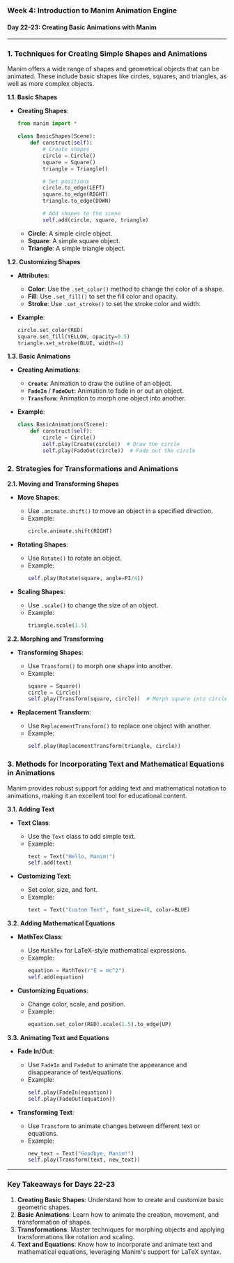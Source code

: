 ### Week 4: Introduction to Manim Animation Engine

#### Day 22-23: Creating Basic Animations with Manim

 
---

### 1. **Techniques for Creating Simple Shapes and Animations**

Manim offers a wide range of shapes and geometrical objects that can be animated. 
These include basic shapes like circles, squares, and triangles, as well as more complex objects.

**1.1. Basic Shapes**
- **Creating Shapes**:
  ```python
  from manim import *

  class BasicShapes(Scene):
      def construct(self):
          # Create shapes
          circle = Circle()
          square = Square()
          triangle = Triangle()

          # Set positions
          circle.to_edge(LEFT)
          square.to_edge(RIGHT)
          triangle.to_edge(DOWN)

          # Add shapes to the scene
          self.add(circle, square, triangle)
  ```
  - **Circle**: A simple circle object.
  - **Square**: A simple square object.
  - **Triangle**: A simple triangle object.

**1.2. Customizing Shapes**
- **Attributes**:
  - **Color**: Use the `.set_color()` method to change the color of a shape.
  - **Fill**: Use `.set_fill()` to set the fill color and opacity.
  - **Stroke**: Use `.set_stroke()` to set the stroke color and width.

- **Example**:
  ```python
  circle.set_color(RED)
  square.set_fill(YELLOW, opacity=0.5)
  triangle.set_stroke(BLUE, width=4)
  ```

**1.3. Basic Animations**
- **Creating Animations**:
  - **`Create`**: Animation to draw the outline of an object.
  - **`FadeIn`** / **`FadeOut`**: Animation to fade in or out an object.
  - **`Transform`**: Animation to morph one object into another.

- **Example**:
  ```python
  class BasicAnimations(Scene):
      def construct(self):
          circle = Circle()
          self.play(Create(circle))  # Draw the circle
          self.play(FadeOut(circle))  # Fade out the circle
  ```

### 2. **Strategies for Transformations and Animations**

**2.1. Moving and Transforming Shapes**
- **Move Shapes**:
  - Use `.animate.shift()` to move an object in a specified direction.
  - Example:
    ```python
    circle.animate.shift(RIGHT)
    ```

- **Rotating Shapes**:
  - Use `Rotate()` to rotate an object.
  - Example:
    ```python
    self.play(Rotate(square, angle=PI/4))
    ```

- **Scaling Shapes**:
  - Use `.scale()` to change the size of an object.
  - Example:
    ```python
    triangle.scale(1.5)
    ```

**2.2. Morphing and Transforming**
- **Transforming Shapes**:
  - Use `Transform()` to morph one shape into another.
  - Example:
    ```python
    square = Square()
    circle = Circle()
    self.play(Transform(square, circle))  # Morph square into circle
    ```

- **Replacement Transform**:
  - Use `ReplacementTransform()` to replace one object with another.
  - Example:
    ```python
    self.play(ReplacementTransform(triangle, circle))
    ```

### 3. **Methods for Incorporating Text and Mathematical Equations in Animations**

Manim provides robust support for adding text and mathematical notation to animations, making it an excellent tool for educational content.

**3.1. Adding Text**
- **Text Class**:
  - Use the `Text` class to add simple text.
  - Example:
    ```python
    text = Text("Hello, Manim!")
    self.add(text)
    ```

- **Customizing Text**:
  - Set color, size, and font.
  - Example:
    ```python
    text = Text("Custom Text", font_size=48, color=BLUE)
    ```

**3.2. Adding Mathematical Equations**
- **MathTex Class**:
  - Use `MathTex` for LaTeX-style mathematical expressions.
  - Example:
    ```python
    equation = MathTex(r"E = mc^2")
    self.add(equation)
    ```

- **Customizing Equations**:
  - Change color, scale, and position.
  - Example:
    ```python
    equation.set_color(RED).scale(1.5).to_edge(UP)
    ```

**3.3. Animating Text and Equations**
- **Fade In/Out**:
  - Use `FadeIn` and `FadeOut` to animate the appearance and disappearance of text/equations.
  - Example:
    ```python
    self.play(FadeIn(equation))
    self.play(FadeOut(equation))
    ```

- **Transforming Text**:
  - Use `Transform` to animate changes between different text or equations.
  - Example:
    ```python
    new_text = Text("Goodbye, Manim!")
    self.play(Transform(text, new_text))
    ```

---

### **Key Takeaways for Days 22-23**

1. **Creating Basic Shapes**: Understand how to create and customize basic geometric shapes.
2. **Basic Animations**: Learn how to animate the creation, movement, and transformation of shapes.
3. **Transformations**: Master techniques for morphing objects and applying transformations like rotation and scaling.
4. **Text and Equations**: Know how to incorporate and animate text and mathematical equations, leveraging Manim's support for LaTeX syntax.

 
